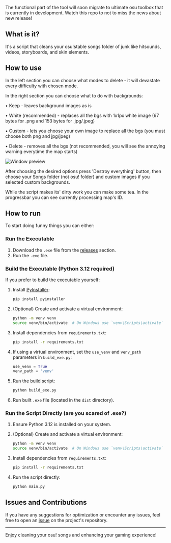The functional part of the tool will soon migrate to ultimate osu toolbox that is currently in development.
Watch this repo to not to miss the news about new release!

## What is it?
It's a script that cleans your osu!stable songs folder of junk like hitsounds, videos, storyboards, and skin elements.

## How to use

In the left section you can choose what modes to delete - it will devastate every difficulty with chosen mode.

In the right section you can choose what to do with backgrounds:

• Keep - leaves background images as is

• White (recommended) - replaces all the bgs with 1x1px white image (67 bytes for .png and 153 bytes for .jpg/.jpeg) 

• Custom - lets you choose your own image to replace all the bgs (you must choose both png and jpg/jpeg)

• Delete - removes all the bgs (not recommended, you will see the annoying warning everytime the map starts)

![Window preview](https://i.imgur.com/IxXT8hV.png)

After choosing the desired options press 'Destroy everything' button, then choose your Songs folder (not osu! folder) and custom images if you selected custom backgrounds.

While the script makes its' dirty work you can make some tea. In the progressbar you can see currently processing map's ID.

## How to run

To start doing funny things you can either:

### Run the Executable

1. Download the `.exe` file from the [releases](https://github.com/shsh-x/sh-x-cleaner/releases/latest) section.
2. Run the `.exe` file.

### Build the Executable (Python 3.12 required)

If you prefer to build the executable yourself:

1. Install [PyInstaller](https://www.pyinstaller.org/):

   ```sh
   pip install pyinstaller
   ```

2. (Optional) Create and activate a virtual environment:

   ```sh
   python -m venv venv
   source venv/bin/activate  # On Windows use `venv\Scripts\activate`
   ```

3. Install dependencies from `requirements.txt`:

   ```sh
   pip install -r requirements.txt
   ```

4. If using a virtual environment, set the `use_venv` and `venv_path` parameters in `build_exe.py`:

   ```python
   use_venv = True
   venv_path = 'venv'
   ```

5. Run the build script:

   ```sh
   python build_exe.py
   ```

6. Run built `.exe` file (located in the `dist` directory).

### Run the Script Directly (are you scared of .exe?)

1. Ensure Python 3.12 is installed on your system.
2. (Optional) Create and activate a virtual environment:

   ```sh
   python -m venv venv
   source venv/bin/activate  # On Windows use `venv\Scripts\activate`
   ```

3. Install dependencies from `requirements.txt`:

   ```sh
   pip install -r requirements.txt
   ```

4. Run the script directly:

   ```sh
   python main.py
   ```

## Issues and Contributions

If you have any suggestions for optimization or encounter any issues, feel free to open an [issue](https://github.com/shsh-x/sh-x-cleaner/issues) on the project's repository.

---

Enjoy cleaning your osu! songs and enhancing your gaming experience!
